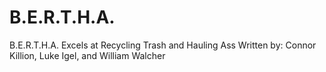 # B.E.R.T.H.A.
B.E.R.T.H.A. Excels at Recycling Trash and Hauling Ass
Written by: Connor Killion, Luke Igel, and William Walcher
